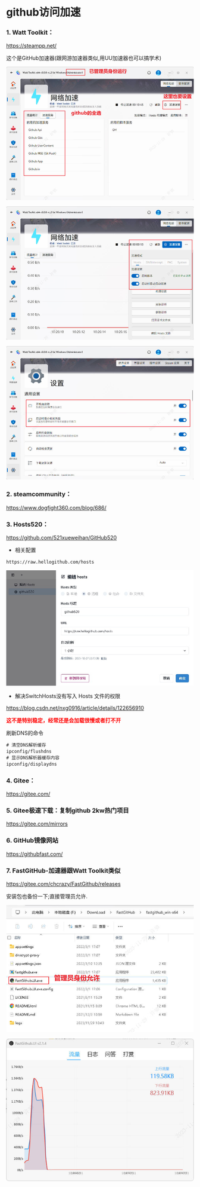 # github访问加速

### 1. Watt Toolkit：

https://steampp.net/

这个是GitHub加速器(跟网游加速器类似,用UU加速器也可以搞学术)

![](img/Snipaste_2023-11-29_10-21-41.jpg)

![](img/Snipaste_2023-11-29_10-26-32.jpg)

![](img/Snipaste_2023-11-29_10-27-49.jpg)



### 2. steamcommunity：

https://www.dogfight360.com/blog/686/ 

### 3. Hosts520：

https://github.com/521xueweihan/GitHub520

- 相关配置

```txt
https://raw.hellogithub.com/hosts
```

![](img/Snipaste_2023-10-27_22-22-02.jpg)

- 解决SwitchHosts没有写入 Hosts 文件的权限

https://blog.csdn.net/nxg0916/article/details/122656910

<strong style="color:red">这不是特别稳定，经常还是会加载很慢或者打不开</strong>

刷新DNS的命令

```cmd
# 清空DNS解析缓存
ipconfig/flushdns
# 显示DNS解析器缓存内容
ipconfig/displaydns
```






### 4. Gitee：

https://gitee.com/ 

### 5. Gitee极速下载：复制github 2kw热门项目

https://gitee.com/mirrors

### 6. GitHub镜像网站

https://githubfast.com/

### 7. FastGitHub-加速器跟Watt Toolkit类似

https://gitee.com/chcrazy/FastGithub/releases

安装包也备份一下;直接管理员允许.

![](img/Snipaste_2023-11-29_10-47-23.jpg)



![](img/Snipaste_2023-11-29_10-47-36.jpg)

